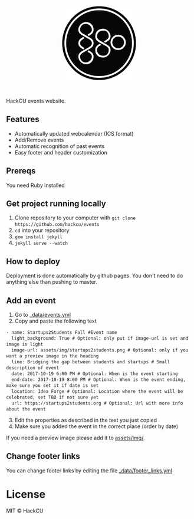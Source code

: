 <br>
<p align="center">
  <img alt="HackCU IV" src="https://github.com/HackCU/splash-page/blob/master/img/hackcu_black.png" width="200"/>
</p>
<br>


HackCU events website.

## Features

- Automatically updated webcalendar (ICS format) 
- Add/Remove events
- Automatic recognition of past events
- Easy footer and header customization


## Prereqs

You need Ruby installed

## Get project running locally 

1. Clone repository to your computer with `git clone https://github.com/hackcu/events`
2. `cd` into your repository
3. `gem install jekyll`
4. `jekyll serve --watch`

## How to deploy

Deployment is done automatically by github pages. You don't need to do anything else than pushing to master.

## Add an event

1. Go to [_data/events.yml](_data/events.yml)
2. Copy and paste the following text
```
- name: Startups2Students Fall #Event name
  light_background: True # Optional: only put if image-url is set and image is light
  image-url: assets/img/startups2students.png # Optional: only if you want a preview image in the heading
  line: Bridging the gap between students and startups # Small description of event
  date: 2017-10-19 6:00 PM # Optional: When is the event starting
  end-date: 2017-10-19 8:00 PM # Optional: When is the event ending, make sure you set it if date is set
  location: Idea Forge # Optional: Location where the event will be celebrated, set TBD if not sure yet
  url: https://startups2students.org # Optional: Url with more info about the event

```
3. Edit the properties as described in the text you just copied
4. Make sure you added the event in the correct place (order by date)

If you need a preview image please add it to [assets/img/](assets/img/). 

## Change footer links

You can change footer links by editing the file  [_data/footer_links.yml](_data/footer_links.yml)

# License


MIT © HackCU
